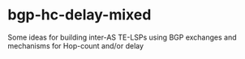 # bgp-hc-delay-mixed
Some ideas for building inter-AS TE-LSPs using BGP exchanges and mechanisms for Hop-count and/or delay

